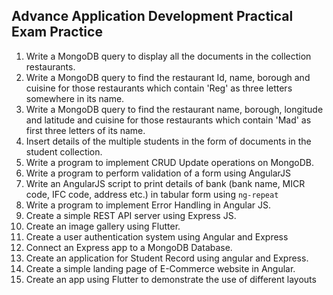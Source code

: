 ## Advance Application Development Practical Exam Practice

1. Write a MongoDB query to display all the documents in the collection restaurants.
2. Write a MongoDB query to find the restaurant Id, name, borough and cuisine for those restaurants which contain 'Reg' as three letters somewhere in its name.
3. Write a MongoDB query to find the restaurant name, borough, longitude and latitude and cuisine for those restaurants which contain 'Mad' as first three letters of its name.
4. Insert details of the multiple students in the form of documents in the student collection.
5. Write a program to implement CRUD Update operations on MongoDB.
6. Write a program to perform validation of a form using AngularJS
7. Write an AngularJS script to print details of bank (bank name, MICR code, IFC code, address etc.) in tabular form using `ng-repeat`
8. Write a program to implement Error Handling in Angular JS.
9. Create a simple REST API server using Express JS.
10. Create an image gallery using Flutter.
11. Create a user authentication system using Angular and Express
12. Connect an Express app to a MongoDB Database.
13. Create an application for Student Record using angular and Express.
14. Create a simple landing page of E-Commerce website in Angular.
15. Create an app using Flutter to demonstrate the use of different layouts